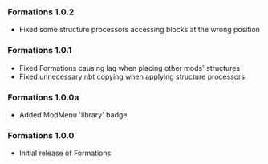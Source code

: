 ### Formations 1.0.2
- Fixed some structure processors accessing blocks at the wrong position

### Formations 1.0.1
- Fixed Formations causing lag when placing other mods' structures
- Fixed unnecessary nbt copying when applying structure processors

### Formations 1.0.0a
- Added ModMenu 'library' badge

### Formations 1.0.0
- Initial release of Formations
